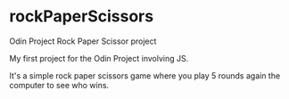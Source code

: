 # rockPaperScissors
Odin Project Rock Paper Scissor project

My first project for the Odin Project involving JS.

It's a simple rock paper scissors game where you play 5 rounds again the computer to see who wins.
